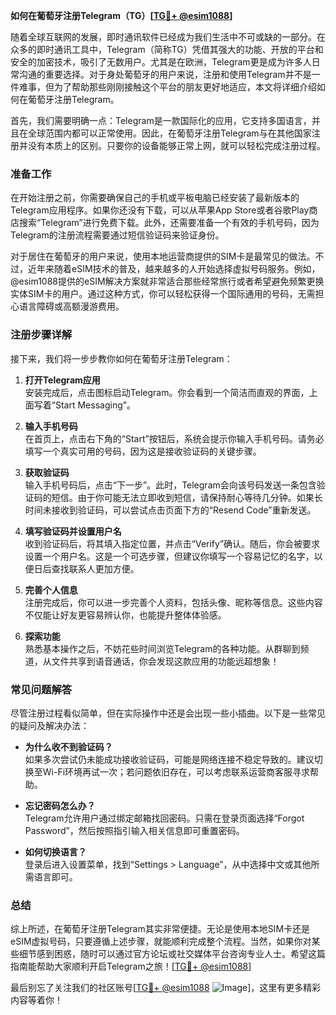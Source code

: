 **如何在葡萄牙注册Telegram（TG）[[TG💪+ @esim1088](https://t.me/s/esim1088)]**

随着全球互联网的发展，即时通讯软件已经成为我们生活中不可或缺的一部分。在众多的即时通讯工具中，Telegram（简称TG）凭借其强大的功能、开放的平台和安全的加密技术，吸引了无数用户。尤其是在欧洲，Telegram更是成为许多人日常沟通的重要选择。对于身处葡萄牙的用户来说，注册和使用Telegram并不是一件难事，但为了帮助那些刚刚接触这个平台的朋友更好地适应，本文将详细介绍如何在葡萄牙注册Telegram。

首先，我们需要明确一点：Telegram是一款国际化的应用，它支持多国语言，并且在全球范围内都可以正常使用。因此，在葡萄牙注册Telegram与在其他国家注册并没有本质上的区别。只要你的设备能够正常上网，就可以轻松完成注册过程。

### **准备工作**
在开始注册之前，你需要确保自己的手机或平板电脑已经安装了最新版本的Telegram应用程序。如果你还没有下载，可以从苹果App Store或者谷歌Play商店搜索“Telegram”进行免费下载。此外，还需要准备一个有效的手机号码，因为Telegram的注册流程需要通过短信验证码来验证身份。

对于居住在葡萄牙的用户来说，使用本地运营商提供的SIM卡是最常见的做法。不过，近年来随着eSIM技术的普及，越来越多的人开始选择虚拟号码服务。例如，@esim1088提供的eSIM解决方案就非常适合那些经常旅行或者希望避免频繁更换实体SIM卡的用户。通过这种方式，你可以轻松获得一个国际通用的号码，无需担心语言障碍或高额漫游费用。

### **注册步骤详解**
接下来，我们将一步步教你如何在葡萄牙注册Telegram：

1. **打开Telegram应用**  
   安装完成后，点击图标启动Telegram。你会看到一个简洁而直观的界面，上面写着“Start Messaging”。

2. **输入手机号码**  
   在首页上，点击右下角的“Start”按钮后，系统会提示你输入手机号码。请务必填写一个真实可用的号码，因为这是接收验证码的关键步骤。

3. **获取验证码**  
   输入手机号码后，点击“下一步”。此时，Telegram会向该号码发送一条包含验证码的短信。由于你可能无法立即收到短信，请保持耐心等待几分钟。如果长时间未接收到验证码，可以尝试点击页面下方的“Resend Code”重新发送。

4. **填写验证码并设置用户名**  
   收到验证码后，将其填入指定位置，并点击“Verify”确认。随后，你会被要求设置一个用户名。这是一个可选步骤，但建议你填写一个容易记忆的名字，以便日后查找联系人更加方便。

5. **完善个人信息**  
   注册完成后，你可以进一步完善个人资料，包括头像、昵称等信息。这些内容不仅能让好友更容易辨认你，也能提升整体体验感。

6. **探索功能**  
   熟悉基本操作之后，不妨花些时间浏览Telegram的各种功能。从群聊到频道，从文件共享到语音通话，你会发现这款应用的功能远超想象！

### **常见问题解答**
尽管注册过程看似简单，但在实际操作中还是会出现一些小插曲。以下是一些常见的疑问及解决办法：

- **为什么收不到验证码？**  
  如果多次尝试仍未能成功接收验证码，可能是网络连接不稳定导致的。建议切换至Wi-Fi环境再试一次；若问题依旧存在，可以考虑联系运营商客服寻求帮助。

- **忘记密码怎么办？**  
  Telegram允许用户通过绑定邮箱找回密码。只需在登录页面选择“Forgot Password”，然后按照指引输入相关信息即可重置密码。

- **如何切换语言？**  
  登录后进入设置菜单，找到“Settings > Language”，从中选择中文或其他所需语言即可。

### **总结**
综上所述，在葡萄牙注册Telegram其实非常便捷。无论是使用本地SIM卡还是eSIM虚拟号码，只要遵循上述步骤，就能顺利完成整个流程。当然，如果你对某些细节感到困惑，随时可以通过官方论坛或社交媒体平台咨询专业人士。希望这篇指南能帮助大家顺利开启Telegram之旅！[[TG💪+ @esim1088](https://t.me/s/esim1088)]

最后别忘了关注我们的社区账号[[TG💪+ @esim1088](https://t.me/s/esim1088) ![Image](https://i.postimg.cc/4NQfJmqS/Snipaste-2025-05-13-00-14-12.png)]，这里有更多精彩内容等着你！